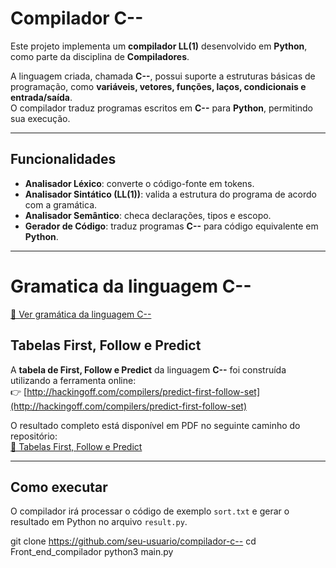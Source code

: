 # Compilador **C--**

Este projeto implementa um **compilador LL(1)** desenvolvido em **Python**, como parte da disciplina de **Compiladores**.  

A linguagem criada, chamada **C--**, possui suporte a estruturas básicas de programação, como **variáveis, vetores, funções, laços, condicionais e entrada/saída**.  
O compilador traduz programas escritos em **C--** para **Python**, permitindo sua execução.

---

## Funcionalidades

- **Analisador Léxico**: converte o código-fonte em tokens.  
- **Analisador Sintático (LL(1))**: valida a estrutura do programa de acordo com a gramática.  
- **Analisador Semântico**: checa declarações, tipos e escopo.  
- **Gerador de Código**: traduz programas **C--** para código equivalente em **Python**.  

---
#  Gramatica da linguagem C--

[📄 Ver gramática da linguagem C--](./Docs/gramatica-C--.txt)

## Tabelas First, Follow e Predict

A **tabela de First, Follow e Predict** da linguagem **C--** foi construída utilizando a ferramenta online:  
👉 [http://hackingoff.com/compilers/predict-first-follow-set](http://hackingoff.com/compilers/predict-first-follow-set)

O resultado completo está disponível em PDF no seguinte caminho do repositório:  
[📄 Tabelas First, Follow e Predict](./Docs/First-Follow-Predict-C--.pdf)

---
## Como executar

O compilador irá processar o código de exemplo `sort.txt` e gerar o resultado em Python no arquivo `result.py`.

   git clone https://github.com/seu-usuario/compilador-c--
   cd Front_end_compilador
   python3 main.py

